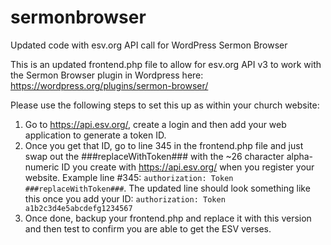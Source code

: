# sermonbrowser
Updated code with esv.org API call for WordPress Sermon Browser

This is an updated frontend.php file to allow for esv.org API v3 to work with the Sermon Browser plugin in Wordpress here:  https://wordpress.org/plugins/sermon-browser/

Please use the following steps to set this up as within your church website:

1. Go to https://api.esv.org/, create a login and then add your web application to generate a token ID. 
2. Once you get that ID, go to line 345 in the frontend.php file and just swap out the ###replaceWithToken### with the ~26 character alpha-numeric ID you create with https://api.esv.org/ when you register your website.
Example line #345: `authorization: Token ###replaceWithToken###`. 
The updated line should look something like this once you add your ID: `authorization: Token a1b2c3d4e5abcdefg1234567`
3. Once done, backup your frontend.php and replace it with this version and then test to confirm you are able to get the ESV verses.
